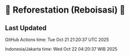 
# 🌳 Reforestation (Reboisasi) 🌲

## Last Updated

GitHub Actions time: Tue Oct 21 21:20:37 UTC 2025

Indonesia/Jakarta time: Wed Oct 22 04:20:37 WIB 2025
